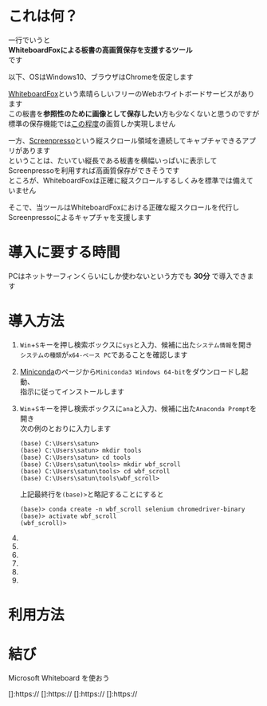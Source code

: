 # これは何？

一行でいうと  
**WhiteboardFoxによる板書の高画質保存を支援するツール**  
です

以下、OSはWindows10、ブラウザはChromeを仮定します

[WhiteboardFox][WhiteboardFox]という素晴らしいフリーのWebホワイトボードサービスがあります  
この板書を**参照性のために画像として保存したい**方も少なくないと思うのですが  
標準の保存機能では[この程度][before]の画質しか実現しません

一方、[Screenpresso][Screenpresso]という縦スクロール領域を連続してキャプチャできるアプリがあります  
ということは、たいてい縦長である板書を横幅いっぱいに表示してScreenpressoを利用すれば高画質保存ができそうです  
ところが、WhiteboardFoxは正確に縦スクロールするしくみを標準では備えていません  

そこで、当ツールはWhiteboardFoxにおける正確な縦スクロールを代行し  
Screenpressoによるキャプチャを支援します

# 導入に要する時間

PCはネットサーフィンくらいにしか使わないという方でも **30分** で導入できます

# 導入方法

1.  `Win`+`S`キーを押し検索ボックスに`sys`と入力、候補に出た`システム情報`を開き  
    `システムの種類`が`x64-ベース PC`であることを確認します
1.  [Miniconda][Miniconda]のページから`Miniconda3 Windows 64-bit`をダウンロードし起動、  
    指示に従ってインストールします
1.  `Win`+`S`キーを押し検索ボックスに`ana`と入力、候補に出た`Anaconda Prompt`を開き  
    次の例のとおりに入力します
    ```
    (base) C:\Users\satun>
    (base) C:\Users\satun> mkdir tools
    (base) C:\Users\satun> cd tools
    (base) C:\Users\satun\tools> mkdir wbf_scroll
    (base) C:\Users\satun\tools> cd wbf_scroll
    (base) C:\Users\satun\tools\wbf_scroll>
    ```
    上記最終行を`(base)>`と略記することにすると  
    ```
    (base)> conda create -n wbf_scroll selenium chromedriver-binary
    (base)> activate wbf_scroll
    (wbf_scroll)>
    ```

1. 
1. 
1. 
1. 
1. 
1. 

# 利用方法

# 結び

Microsoft Whiteboard を使おう

[WhiteboardFox]:https://
[before]:https://
[Screenpresso]:https://
[Miniconda]:https://
[]:https://
[]:https://
[]:https://
[]:https://
